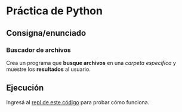 # Práctica de Python

## Consigna/enunciado

### Buscador de archivos
Crea un programa que **busque archivos** en una *carpeta específica* y muestre los **resultados** al usuario. 


## Ejecución

Ingresá al [repl de este código](https://replit.com/@peirios/Buscador-de-Archivos) para probar cómo funciona.
